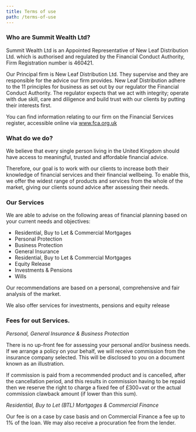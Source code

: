 ```yaml
---
title: Terms of use
path: /terms-of-use
---
```


### Who are Summit Wealth Ltd?

Summit Wealth Ltd is an Appointed Representative of New Leaf Distribution Ltd.
which is authorised and regulated by the Financial Conduct Authority, Firm
Registration number is 460421.

Our Principal firm is New Leaf Distribution Ltd. They supervise and they are
responsible for the advice our firm provides. New Leaf Distribution adhere to
the 11 principles for business as set out by our regulator the Financial Conduct
Authority. The regulator expects that we act with integrity; operate with due
skill, care and diligence and build trust with our clients by putting their
interests first.

You can find information relating to our firm on the Financial Services
register, accessible online via www.fca.org.uk

### What do we do?

We believe that every single person living in the United Kingdom should have
access to meaningful, trusted and affordable financial advice.

Therefore, our goal is to work with our clients to increase both their knowledge
of financial services and their financial wellbeing. To enable this, we offer
the widest range of products and services from the whole of the market, giving
our clients sound advice after assessing their needs.

### Our Services

We are able to advise on the following areas of financial planning based on your
current needs and objectives:

- Residential, Buy to Let & Commercial Mortgages
- Personal Protection
- Business Protection
- General Insurance
- Residential, Buy to Let & Commercial Mortgages
- Equity Release
- Investments & Pensions
- Wills

Our recommendations are based on a personal, comprehensive and fair analysis of
the market.

We also offer services for investments, pensions and equity release

### Fees for out Services.

_Personal, General Insurance & Business Protection_

There is no up-front fee for assessing your personal and/or business needs. If
we arrange a policy on your behalf, we will receive commission from the
insurance company selected. This will be disclosed to you on a document known as
an illustration.

If commission is paid from a recommended product and is cancelled, after the
cancellation period, and this results in commission having to be repaid then we
reserve the right to charge a fixed fee of £300+vat or the actual commission
clawback amount (if lower than this sum).

_Residential, Buy to Let (BTL) Mortgages & Commercial Finance_

Our fee is on a case by case basis and on Commercial Finance a fee up to 1% of
the loan. We may also receive a procuration fee from the lender.
